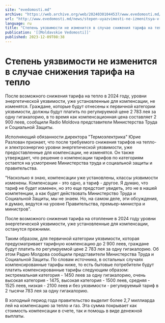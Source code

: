 ```yaml
---
site: "evedomosti.md"
archive: "https://web.archive.org/web/20240301044537/www.evedomosti.md/news/stepen-uyazvimosti-ne-izmenitsya-v-sluchae-snizheniya-tarifa"
url: "http://www.evedomosti.md/news/stepen-uyazvimosti-ne-izmenitsya-v-sluchae-snizheniya-tarifa"
language: ru
title: "Степень уязвимости не изменится в случае снижения тарифа на тепло"
publication: '[[Moldavskie Vedomosti]]'
published: 2023-12-09T08:38
---
```


# Степень уязвимости не изменится в случае снижения тарифа на тепло

После возможного снижения тарифа на тепло в 2024 году, уровни энергетической уязвимости, уже установленные для компенсации, не изменятся. Граждане, которые будут отнесены к первичной категории уязвимости, должны будут платить по регулируемой цене 2 783 лея за одну гигакалорию, в то время как компенсационная цена составляет 2 900 леев, сообщили Radio Moldova представители Министерства Труда и Социальной Защиты.

Исполняющий обязанности директора "Термоэлектрика" Юрие Разлован признает, что после требуемого снижения тарифов на тепло- и электроэнергию уровни энергетической уязвимости, уже предоставленные для компенсации, не изменятся. Он также утверждает, что решение о компенсации тарифов по категориям остается на усмотрение Министерства труда и социальной защиты и правительства.

"Насколько я знаю, компенсации уже установлены, классы уязвимости изменены. Компенсации - это одно, а тариф - другое. Я думаю, что тариф не будет изменен, но это еще предстоит увидеть, это не в нашей компетенции, а как будет действовать Министерство Труда и Социальной Защиты, мы не знаем. Но, на самом деле, эти обсуждения, я думаю, ведутся на уровне Правительства, премьер-министра и министров".

После возможного снижения тарифа на отопление в 2024 году уровни энергетической уязвимости, уже установленные для компенсации, останутся прежними.

Таким образом, для первичной категории уязвимости, которая предусматривает тарифную компенсацию до 2 900 леев, граждане будут платить по регулируемой цене 2 783 лея за одну гигакалорию. Об этом Радио Молдова сообщили представители Министерства Труда и Социальной Защиты. По словам источника, в остальных случаях компенсированные тарифы ниже, то есть бытовые потребители будут платить компенсированные тарифы следующим образом: экстремальная категория - 1450 леев за одну гигакалорию, очень высокая категория - 1475, высокая категория - 1500 леев, средняя - 1525 леев, низкая - 2100 леев и без уязвимости - регулируемый тариф в 2 тысячи 783 лея за одну гигакалорию.

В холодный период года правительство выделит более 2,7 миллиарда лей на компенсацию за тепло и газ. Эта сумма покрывает как стоимость компенсации в счете, так и помощь в виде денежной выплаты.
